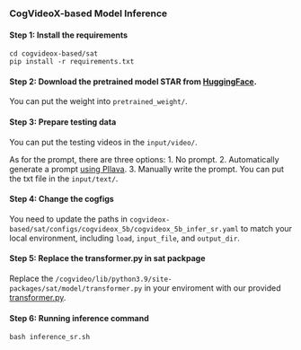 ### CogVideoX-based Model Inference
#### Step 1: Install the requirements
```
cd cogvideox-based/sat
pip install -r requirements.txt
```

#### Step 2: Download the pretrained model STAR from [HuggingFace](https://huggingface.co/SherryX/STAR).
You can put the weight into `pretrained_weight/`.

#### Step 3: Prepare testing data
You can put the testing videos in the `input/video/`.

As for the prompt, there are three options: 1. No prompt. 2. Automatically generate a prompt [using Pllava](https://github.com/hpcaitech/Open-Sora/tree/main/tools/caption#pllava-captioning). 3. Manually write the prompt. You can put the txt file in the `input/text/`.


#### Step 4: Change the cogfigs
You need to update the paths in `cogvideox-based/sat/configs/cogvideox_5b/cogvideox_5b_infer_sr.yaml` to match your local environment, including `load`, `input_file`, and `output_dir`.


#### Step 5: Replace the transformer.py in sat packpage
Replace the `/cogvideo/lib/python3.9/site-packages/sat/model/transformer.py` in your enviroment with our provided [transformer.py](https://github.com/NJU-PCALab/STAR/blob/main/cogvideox-based/transformer.py).


#### Step 6: Running inference command
```
bash inference_sr.sh
```

